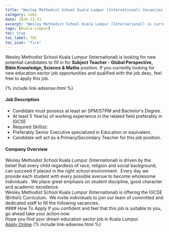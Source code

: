```yaml
---
title: "Wesley Methodist School Kuala Lumpur (International) Vacancies Subject Teacher - Global Perspective, Bible Knowledge, Science & Maths" 
category: Jobs 
date: 2020-12-31 
excerpt: "Wesley Methodist School Kuala Lumpur (International) is currently looking for suitable person to fill in the Subject Teacher - Global Perspective, Bible Knowledge, Science & Maths which positioned at Kuala Lumpur" 
tags: [Kuala Lumpur] 
toc: true 
toc_label: TOC 
toc_icon: "fire" 
--- 
```


<p>Wesley Methodist School Kuala Lumpur (International) is looking for new potential candidates to fill in for <b>Subject Teacher - Global Perspective, Bible Knowledge, Science & Maths</b> position. If you currently looking for new education sector job opportunities and qualified with the job desc, feel free to apply this job.
</p>{% include link-adsense.html %} 
 <div><div><div><h4>Job Description</h4></div></div><div><div><span><div><ul><li>Candidate must possess at least an SPM/STPM and Bachelor's Degree.</li><li>At least 5 Year(s) of working experience in the related field preferably in IGCSE</li><li>Required Skill(s):</li><li>Preferably Senior Executive specialized in Education or equivalent.</li><li>Candidate will act as a Primary/Secondary Teacher for this job position.</li></ul></div></span></div></div></div> 
<div><div><div><h4>Company Overview</h4></div></div><div><div><span><div><div>
<div>Wesley Methodist School Kuala Lumpur (International) is driven by the belief that every child regardless of race, religion and social background, can succeed if placed in the right school environment.&#160; Every day we provide each student with every possible avenue to become wholesome individuals.&#160; We place great emphasis on student discipline, good character and academic excellence.&#160;</div>
<div>Wesley Methodist School Kuala Lumpur (International) is offering the IGCSE (British) Curriculum.&#160; We invite individuals to join our team of committed and dedicated staff to fill the following vacancies.</div>
</div></div></span></div></div></div> 
#### How To Apply 
If you confident and feel that this job is suitable to you, go ahead take your action now. <br/> 
Hope you find your dream education sector job in Kuala Lumpur. <br/> 
<a href="https://www.jobstreet.com.my/en/job/subject-teacher-global-perspective-bible-knowledge-science-maths-4453098?jobId=jobstreet-my-job-4453098&sectionRank=10&token=0~ee65aeea-ed27-4edf-bed3-26f889517ae3&fr=SRP%20View%20In%20New%20Ta" class="btn btn--info" target="_blank" rel="nofollow noopenner">Apply Online</a> 
{% include link-adsense.html %} 